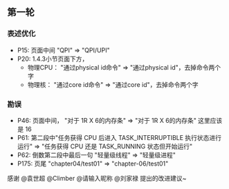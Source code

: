 ## 第一轮

### 表述优化
- P15: 页面中间 "QPI" => "QPI/UPI"
- P20: 1.4.3小节页面下方，
	- 物理CPU： "通过physical id命令" => "通过physical id"，去掉命令两个字
	- 物理核： "通过core id命令" => "通过core id"，去掉命令两个字

### 勘误
- P46: 页面中间， "对于 1R X 6的内存条" => "对于 1R X 6的内存条" 这里应该是 16
- P61: 第二段中"任务获得 CPU 后进入 TASK_INTERRUPTIBLE 执行状态进行运行" => "任务获得 CPU 还是 TASK_RUNNING 状态但开始运行"
- P62: 倒数第二段中最后一句 "轻量级线程" => "轻量级进程"
- P175: 页尾 "chapter04/test01" =>  "chapter-06/test01"


感谢 @袁世超 @Climber @请输入昵称 @刘家禄 提出的改进建议~